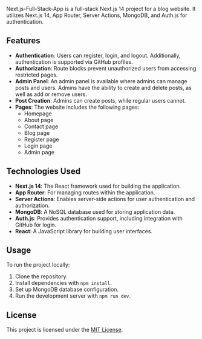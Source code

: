 Next.js-Full-Stack-App is a full-stack Next.js 14 project for a blog website. It utilizes Next.js 14, App Router, Server Actions, MongoDB, and Auth.js for authentication.

## Features

- **Authentication**: Users can register, login, and logout. Additionally, authentication is supported via GitHub profiles.
- **Authorization**: Route blocks prevent unauthorized users from accessing restricted pages.
- **Admin Panel**: An admin panel is available where admins can manage posts and users. Admins have the ability to create and delete posts, as well as add or remove users.
- **Post Creation**: Admins can create posts, while regular users cannot.
- **Pages**: The website includes the following pages:
  - Homepage
  - About page
  - Contact page
  - Blog page
  - Register page
  - Login page
  - Admin page

## Technologies Used

- **Next.js 14**: The React framework used for building the application.
- **App Router**: For managing routes within the application.
- **Server Actions**: Enables server-side actions for user authentication and authorization.
- **MongoDB**: A NoSQL database used for storing application data.
- **Auth.js**: Provides authentication support, including integration with GitHub for login.
- **React**: A JavaScript library for building user interfaces.

## Usage

To run the project locally:

1. Clone the repository.
2. Install dependencies with `npm install`.
3. Set up MongoDB database configuration.
4. Run the development server with `npm run dev`.

## License

This project is licensed under the [MIT License](LICENSE).
